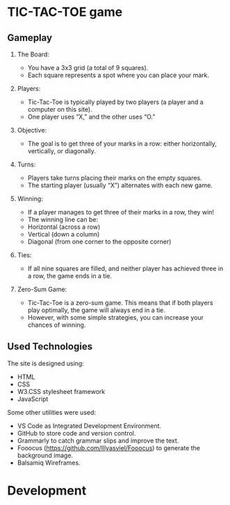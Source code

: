 # TIC-TAC-TOE game


## Gameplay
1. The Board:

   * You have a 3x3 grid (a total of 9 squares).
   * Each square represents a spot where you can place your mark.

2. Players:

   * Tic-Tac-Toe is typically played by two players (a player and a computer on this site).
   * One player uses “X,” and the other uses “O.” 

3. Objective:

   * The goal is to get three of your marks in a row: either horizontally, vertically, or diagonally.

4. Turns:
   * Players take turns placing their marks on the empty squares.
   * The starting player (usually “X”) alternates with each new game.

5. Winning:
    
   * If a player manages to get three of their marks in a row, they win!
   * The winning line can be:
   * Horizontal (across a row)
   * Vertical (down a column)
   * Diagonal (from one corner to the opposite corner)

6. Ties:

   * If all nine squares are filled, and neither player has achieved three in a row, the game ends in a tie.

7. Zero-Sum Game:

    * Tic-Tac-Toe is a zero-sum game. This means that if both players play optimally, the game will always end in a tie.
    * However, with some simple strategies, you can increase your chances of winning.


## Used Technologies
The site is designed using:

* HTML
* CSS
* W3.CSS stylesheet framework
* JavaScript

Some other utilities were used:

* VS Code as Integrated Development Environment.
* GitHub to store code and version control.
* Grammarly to catch grammar slips and improve the text.
* Fooocus (https://github.com/lllyasviel/Fooocus) to generate the background image.
* Balsamiq Wireframes.

# Development
